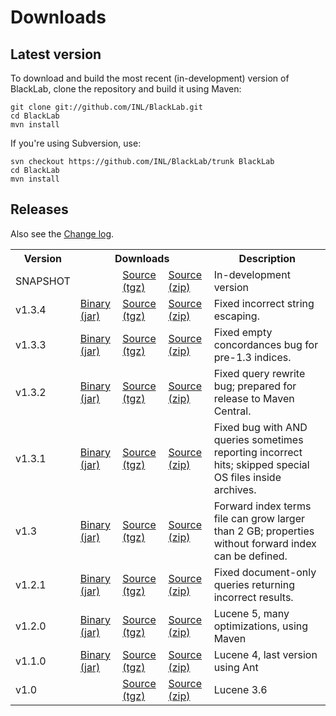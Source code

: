# Downloads

## Latest version
To download and build the most recent (in-development) version of BlackLab, clone the repository and build it using Maven:

	git clone git://github.com/INL/BlackLab.git
	cd BlackLab
	mvn install

If you're using Subversion, use:

	svn checkout https://github.com/INL/BlackLab/trunk BlackLab
	cd BlackLab
	mvn install

## Releases

Also see the [Change log](changelog.html).

<table>
	<tbody>
		<tr>
			<th>Version</th>
			<th colspan='3'>Downloads</th>
			<th>Description</th>
		</tr>
		<tr>
			<td>SNAPSHOT</td>
			<td></td>
			<td><a href='https://github.com/INL/BlackLab/archive/master.tar.gz'>Source (tgz)</a></td>
			<td><a href='https://github.com/INL/BlackLab/archive/master.zip'>Source (zip)</a></td>
			<td>In-development version</td>
		</tr>
		<tr>
			<td>v1.3.4</td>
			<td><a href='https://github.com/INL/BlackLab/releases/download/v1.3.3/blacklab-1.3.4.jar'>Binary (jar)</a></td>
			<td><a href='https://github.com/INL/BlackLab/archive/v1.3.4.tar.gz'>Source (tgz)</a></td>
			<td><a href='https://github.com/INL/BlackLab/archive/v1.3.4.zip'>Source (zip)</a></td>
			<td>Fixed incorrect string escaping.</td>
		</tr>
		<tr>
			<td>v1.3.3</td>
			<td><a href='https://github.com/INL/BlackLab/releases/download/v1.3.3/blacklab-1.3.3.jar'>Binary (jar)</a></td>
			<td><a href='https://github.com/INL/BlackLab/archive/v1.3.3.tar.gz'>Source (tgz)</a></td>
			<td><a href='https://github.com/INL/BlackLab/archive/v1.3.3.zip'>Source (zip)</a></td>
			<td>Fixed empty concordances bug for pre-1.3 indices.</td>
		</tr>
		<tr>
			<td>v1.3.2</td>
			<td><a href='https://github.com/INL/BlackLab/releases/download/v1.3.2/blacklab-1.3.2.jar'>Binary (jar)</a></td>
			<td><a href='https://github.com/INL/BlackLab/archive/v1.3.2.tar.gz'>Source (tgz)</a></td>
			<td><a href='https://github.com/INL/BlackLab/archive/v1.3.2.zip'>Source (zip)</a></td>
			<td>Fixed query rewrite bug; prepared for release to Maven Central.</td>
		</tr>
		<tr>
			<td>v1.3.1</td>
			<td><a href='https://github.com/INL/BlackLab/releases/download/v1.3.1/blacklab-1.3.1.jar'>Binary (jar)</a></td>
			<td><a href='https://github.com/INL/BlackLab/archive/v1.3.1.tar.gz'>Source (tgz)</a></td>
			<td><a href='https://github.com/INL/BlackLab/archive/v1.3.1.zip'>Source (zip)</a></td>
			<td>Fixed bug with AND queries sometimes reporting incorrect hits; skipped special OS files inside archives.</td>
		</tr>
		<tr>
			<td>v1.3</td>
			<td><a href='https://github.com/INL/BlackLab/releases/download/v1.3/blacklab-1.3.jar'>Binary (jar)</a></td>
			<td><a href='https://github.com/INL/BlackLab/archive/v1.3.tar.gz'>Source (tgz)</a></td>
			<td><a href='https://github.com/INL/BlackLab/archive/v1.3.zip'>Source (zip)</a></td>
			<td>Forward index terms file can grow larger than 2 GB; properties without forward index can be defined.</td>
		</tr>
		<tr>
			<td>v1.2.1</td>
			<td><a href='https://github.com/INL/BlackLab/releases/download/v1.2.1/blacklab-1.2.1.jar'>Binary (jar)</a></td>
			<td><a href='https://github.com/INL/BlackLab/archive/v1.2.1.tar.gz'>Source (tgz)</a></td>
			<td><a href='https://github.com/INL/BlackLab/archive/v1.2.1.zip'>Source (zip)</a></td>
			<td>Fixed document-only queries returning incorrect results.</td>
		</tr>
		<tr>
			<td>v1.2.0</td>
			<td><a href='https://github.com/INL/BlackLab/releases/download/v1.2.0/blacklab-1.2.0.jar'>Binary (jar)</a></td>
			<td><a href='https://github.com/INL/BlackLab/archive/v1.2.0.tar.gz'>Source (tgz)</a></td>
			<td><a href='https://github.com/INL/BlackLab/archive/v1.2.0.zip'>Source (zip)</a></td>
			<td>Lucene 5, many optimizations, using Maven</td>
		</tr>
		<tr>
			<td>v1.1.0</td>
			<td><a href='https://github.com/INL/BlackLab/releases/download/v1.1.0/BlackLab.jar'>Binary (jar)</a></td>
			<td><a href='https://github.com/INL/BlackLab/archive/v1.1.0.tar.gz'>Source (tgz)</a></td>
			<td><a href='https://github.com/INL/BlackLab/archive/v1.1.0.zip'>Source (zip)</a></td>
			<td>Lucene 4, last version using Ant</td>
		</tr>
		<tr>
			<td>v1.0</td>
			<td></td>
			<td><a href='https://github.com/INL/BlackLab/archive/v1.0.tar.gz'>Source (tgz)</a></td>
			<td><a href='https://github.com/INL/BlackLab/archive/v1.0.zip'>Source (zip)</a></td>
			<td>Lucene 3.6</td>
		</tr>
	</tbody>
</table>
